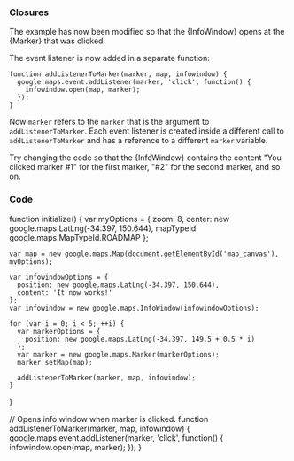### Closures

The example has now been modified so that the {InfoWindow} opens at the {Marker} that was clicked.

The event listener is now added in a separate function:

    function addListenerToMarker(marker, map, infowindow) {
      google.maps.event.addListener(marker, 'click', function() {
        infowindow.open(map, marker);
      });
    }

Now `marker` refers to the `marker` that is the argument to `addListenerToMarker`. Each event listener is created inside a different call to `addListenerToMarker` and has a reference to a different `marker` variable.

Try changing the code so that the {InfoWindow} contains the content "You clicked marker #1" for the first marker, "#2" for the second marker, and so on.

### Code
function initialize() {
    var myOptions = {
      zoom: 8,
      center: new google.maps.LatLng(-34.397, 150.644),
      mapTypeId: google.maps.MapTypeId.ROADMAP
    };

    var map = new google.maps.Map(document.getElementById('map_canvas'), myOptions);

    var infowindowOptions = {
      position: new google.maps.LatLng(-34.397, 150.644),
      content: 'It now works!'
    };
    var infowindow = new google.maps.InfoWindow(infowindowOptions);

    for (var i = 0; i < 5; ++i) {
      var markerOptions = {
        position: new google.maps.LatLng(-34.397, 149.5 + 0.5 * i)
      };
      var marker = new google.maps.Marker(markerOptions);
      marker.setMap(map);

      addListenerToMarker(marker, map, infowindow);
    }
}

// Opens info window when marker is clicked.
function addListenerToMarker(marker, map, infowindow) {
    google.maps.event.addListener(marker, 'click', function() {
      infowindow.open(map, marker);
    });
}
